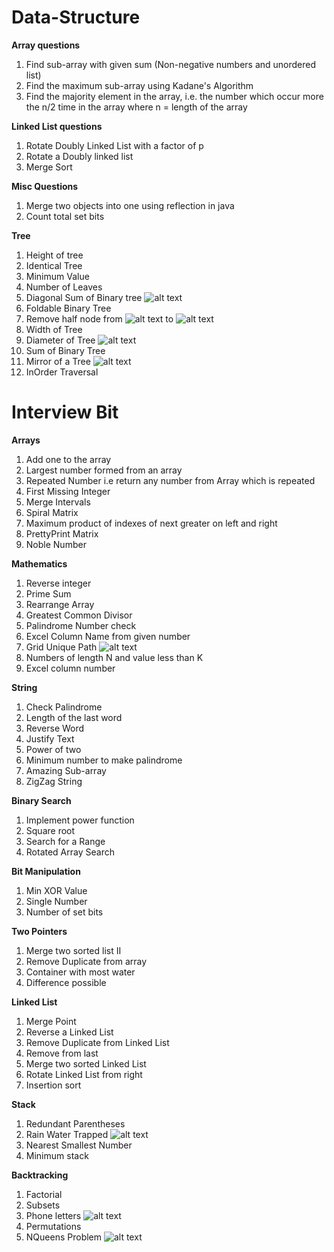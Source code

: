 # Data-Structure

**Array questions**
1. Find sub-array with given sum (Non-negative numbers and unordered list)
2. Find the maximum sub-array using Kadane's Algorithm
3. Find the majority element in the array, i.e. the number which occur more the n/2 time in the array where n = length of the array

**Linked List questions**
1. Rotate Doubly Linked List with a factor of p
2. Rotate a Doubly linked list
3. Merge Sort

**Misc Questions**
1. Merge two objects into one using reflection in java
2. Count total set bits

**Tree**
1. Height of tree
2. Identical Tree
3. Minimum Value
4. Number of Leaves
5. Diagonal Sum of Binary tree ![alt text](http://www.geeksforgeeks.org/wp-content/uploads/DiagonalSum-1024x938.jpg)
6. Foldable Binary Tree
7. Remove half node from ![alt text](https://www.cdn.geeksforgeeks.org/wp-content/uploads/maxMin.png) to ![alt text](https://contribute.geeksforgeeks.org/wp-content/uploads/halfnodes.png)
8. Width of Tree
9. Diameter of Tree ![alt text](https://contribute.geeksforgeeks.org/wp-content/uploads/diameter.jpg)
10. Sum of Binary Tree
11. Mirror of a Tree ![alt text](https://contribute.geeksforgeeks.org/wp-content/uploads/mirrortrees.jpg)
12. InOrder Traversal

# Interview Bit

**Arrays**
1. Add one to the array
2. Largest number formed from an array
3. Repeated Number i.e return any number from Array which is repeated
4. First Missing Integer
5. Merge Intervals
6. Spiral Matrix
7. Maximum product of indexes of next greater on left and right
8. PrettyPrint Matrix 
9. Noble Number

**Mathematics**
1. Reverse integer
2. Prime Sum
3. Rearrange Array
4. Greatest Common Divisor
5. Palindrome Number check
6. Excel Column Name from given number
7. Grid Unique Path ![alt text](http://i.imgur.com/3eaivQ5.png) 
8. Numbers of length N and value less than K
9. Excel column number

**String**
1. Check Palindrome
2. Length of the last word
3. Reverse Word
4. Justify Text
5. Power of two
6. Minimum number to make palindrome
7. Amazing Sub-array
8. ZigZag String

**Binary Search**
1. Implement power function
2. Square root
3. Search for a Range
4. Rotated Array Search

**Bit Manipulation**
1. Min XOR Value
2. Single Number
3. Number of set bits

**Two Pointers**
1. Merge two sorted list II
2. Remove Duplicate from array
3. Container with most water
4. Difference possible

**Linked List**
1. Merge Point
2. Reverse a Linked List
3. Remove Duplicate from Linked List
4. Remove from last
5. Merge two sorted Linked List
6. Rotate Linked List from right
7. Insertion sort

**Stack**
1. Redundant Parentheses
2. Rain Water Trapped  ![alt text](http://i.imgur.com/0qkUFco.png)
3. Nearest Smallest Number
4. Minimum stack

**Backtracking**
1. Factorial
2. Subsets
3. Phone letters ![alt text](http://upload.wikimedia.org/wikipedia/commons/thumb/7/73/Telephone-keypad2.svg/200px-Telephone-keypad2.svg.png)
4. Permutations
5. NQueens Problem ![alt text](http://i.imgur.com/yaxpgda.png)